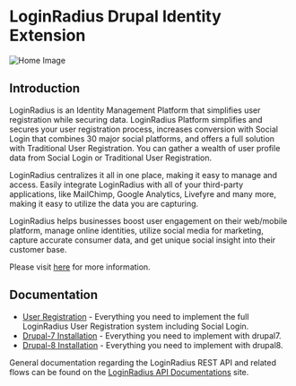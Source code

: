 # LoginRadius Drupal Identity Extension


![Home Image](https://d2lvlj7xfpldmj.cloudfront.net/support/github/banner-1544x500.png)

## Introduction ##

LoginRadius is an Identity Management Platform that simplifies user registration while securing data. LoginRadius Platform simplifies and secures your user registration process, increases conversion with Social Login that combines 30 major social platforms, and offers a full solution with Traditional User Registration. You can gather a wealth of user profile data from Social Login or Traditional User Registration. 

LoginRadius centralizes it all in one place, making it easy to manage and access. Easily integrate LoginRadius with all of your third-party applications, like MailChimp, Google Analytics, Livefyre and many more, making it easy to utilize the data you are capturing.

LoginRadius helps businesses boost user engagement on their web/mobile platform, manage online identities, utilize social media for marketing, capture accurate consumer data, and get unique social insight into their customer base.

Please visit [here](http://www.loginradius.com/) for more information.


## Documentation
* [User Registration](http://apidocs.loginradius.com/docs/user-registration) - Everything you need to implement the full LoginRadius User Registration system including Social Login.
* [Drupal-7 Installation](http://support.loginradius.com/hc/en-us/articles/204476989-Drupal-Plugin-v7-x-Advanced-Modules) - Everything you need to implement with drupal7.
* [Drupal-8 Installation](http://support.loginradius.com/hc/en-us/articles/207616986-Drupal-v8-x-Social-Login-and-Social-Sharing-Instructions) - Everything you need to implement with drupal8.


General documentation regarding the LoginRadius REST API and related flows can be found on the [LoginRadius API Documentations](http://apidocs.loginradius.com/) site. 

